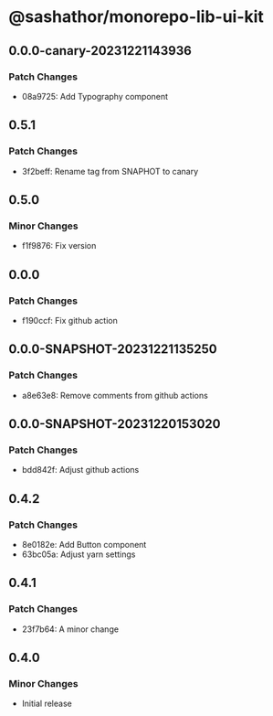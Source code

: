 # @sashathor/monorepo-lib-ui-kit

## 0.0.0-canary-20231221143936

### Patch Changes

- 08a9725: Add Typography component

## 0.5.1

### Patch Changes

- 3f2beff: Rename tag from SNAPHOT to canary

## 0.5.0

### Minor Changes

- f1f9876: Fix version

## 0.0.0

### Patch Changes

- f190ccf: Fix github action

## 0.0.0-SNAPSHOT-20231221135250

### Patch Changes

- a8e63e8: Remove comments from github actions

## 0.0.0-SNAPSHOT-20231220153020

### Patch Changes

- bdd842f: Adjust github actions

## 0.4.2

### Patch Changes

- 8e0182e: Add Button component
- 63bc05a: Adjust yarn settings

## 0.4.1

### Patch Changes

- 23f7b64: A minor change

## 0.4.0

### Minor Changes

- Initial release
